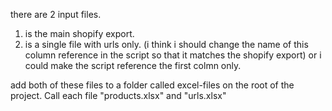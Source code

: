 there are 2 input files.

1.  is the main shopify export.
2.  is a single file with urls only. (i think i should change the name of this column reference in the script so that it matches the shopify export)
    or i could make the script reference the first colmn only.

add both of these files to a folder called excel-files on the root of the project. Call each file "products.xlsx" and "urls.xlsx"
